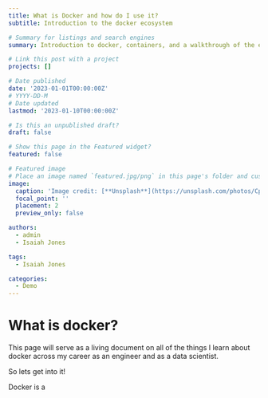 ```yaml
---
title: What is Docker and how do I use it?
subtitle: Introduction to the docker ecosystem

# Summary for listings and search engines
summary: Introduction to docker, containers, and a walkthrough of the ecosystem

# Link this post with a project
projects: []

# Date published
date: '2023-01-01T00:00:00Z'
# YYYY-DD-M
# Date updated
lastmod: '2023-01-10T00:00:00Z'

# Is this an unpublished draft?
draft: false

# Show this page in the Featured widget?
featured: false

# Featured image
# Place an image named `featured.jpg/png` in this page's folder and customize its options here.
image:
  caption: 'Image credit: [**Unsplash**](https://unsplash.com/photos/CpkOjOcXdUY)'
  focal_point: ''
  placement: 2
  preview_only: false

authors:
  - admin
  - Isaiah Jones

tags:
  - Isaiah Jones

categories:
  - Demo
---
```


# What is docker?

This page will serve as a living document on all of the things I learn about docker across my career as an engineer and as a data scientist. 

So lets get into it! 

Docker is a 